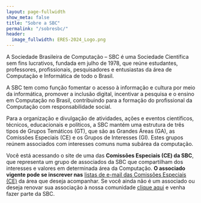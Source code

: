 ```yaml
---
layout: page-fullwidth
show_meta: false
title: "Sobre a SBC"
permalink: "/sobresbc/"
header:
  image_fullwidth: ERES-2024_Logo.png
---
```


<p>A Sociedade Brasileira de Computação – SBC é uma Sociedade Científica sem fins lucrativos, fundada em julho de 1978, que reúne estudantes, professores, profissionais, pesquisadores e entusiastas da área de Computação e Informática de todo o Brasil. </p>

<p>A SBC tem como função fomentar o acesso à informação e cultura por meio da informática, promover a inclusão digital, incentivar a pesquisa e o ensino em Computação no Brasil, contribuindo para a formação do profissional da Computação com responsabilidade social.</p>

<p>Para a organização e divulgação de atividades, ações e eventos científicos, técnicos, educacionais e políticos, a SBC mantém uma estrutura de três tipos de Grupos Temáticos (GT), que são as Grandes Áreas (GA), as Comissões Especiais (CE) e os Grupos de Interesses (GI). Estes grupos reúnem associados com interesses comuns numa subárea da computação.</p>

<p>Você está acessando o site de uma das <b>Comissões Especiais (CE) da SBC</b>, que representa um grupo de associados da SBC que compartilham dos interesses e valores em determinada área da Computação. <b>O associado vigente pode se inscrever nas</b> <a href="https://www.sbc.org.br/403-comissoes-especiais">listas de e-mail das Comissões Especiais (CE)</a> da área que deseja acompanhar. Se você ainda não é um associado ou deseja renovar sua associação à nossa comunidade <a href="https://centraldesistemas.sbc.org.br/mom">clique aqui</a> e venha fazer parte da SBC.</p>
